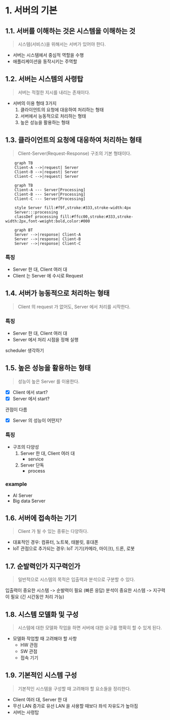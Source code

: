 # 1. 서버의 기본

## 1.1. 서버를 이해하는 것은 시스템을 이해하는 것

> 시스템(서비스)을 위해서는 서버가 있어야 한다.
> 

- 서버는 시스템에서 중심적 역할을 수행
- 애플리케이션을 동작시키는 주역할

## 1.2. 서버는 시스템의 사령탑

> 서버는 적절한 지시를 내리는 존재이다.
> 

- 서버의 이용 형태 3가지
    1. 클라이언트의 요청에 대응하여 처리하는 형태
    2. 서버에서 능동적으로 처리하는 형태
    3. 높은 성능을 활용하는 형태
    

## 1.3. 클라이언트의 요청에 대응하여 처리하는 형태

> Client-Server(Request-Response) 구조의 기본 형태이다.
> 

```mermaid
    graph TB
    Client-A -->|request| Server
    Client-B -->|request| Server
    Client-C -->|request| Server
```

```mermaid
    graph TB
    Client-A --- Server[Processing]
    Client-B --- Server[Processing]
    Client-C --- Server[Processing]

    style Server fill:#f9f,stroke:#333,stroke-width:4px
    Server:::processing
    classDef processing fill:#ffcc00,stroke:#333,stroke-width:2px,font-weight:bold,color:#000
```

```mermaid
    graph BT
    Server -->|response| Client-A
    Server -->|response| Client-B
    Server -->|response| Client-C
```

### 특징

- Server 한 대, Client 여러 대
- Client 는 Server 에 수시로 Request

## 1.4. 서버가 능동적으로 처리하는 형태

> Client 의 request 가 없어도, Server 에서 처리를 시작한다.
> 

### 특징

- Server 한 대, Client 여러 대
- Server 에서 처리 시점을 정해 실행

scheduler 생각하기

## 1.5. 높은 성능을 활용하는 형태

> 성능이 높은 Server 를 이용한다.
> 

- [x]  Client 에서 start?
- [x]  Server 에서 start?

관점이 다름

- [x]  Server 의 성능이 어떤지?

### 특징

- 구조의 다양성
    1. Server 한 대, Client 여러 대
        - service
    2. Server 단독
        - process
        

### example

- AI Server
- Big data Server

## 1.6. 서버에 접속하는 기기

> Client 가 될 수 있는 종류는 다양하다.
> 

- 대표적인 경우: 컴퓨터, 노트북, 태블릿, 휴대폰
- IoT 관점으로 추가되는 경우: IoT 기기(카메라, 마이크), 드론, 로봇

## 1.7. 순발력인가 지구력인가

> 일반적으로 시스템의 목적은 입출력과 분석으로 구분할 수 있다.
> 

입출력이 중요한 시스템 -> 순발력이 필요 (빠른 응답)
분석이 중요한 시스템 -> 지구력이 필요 (긴 시간동안 처리 가능)

## 1.8. 시스템 모델화 및 구성

> 시스템에 대한 모델화 작업을 하면 서버에 대한 요구를 명확히 할 수 있게 된다.
> 
- 모델화 작업할 때 고려해야 할 사항
    - HW 관점
    - SW 관점
    - 접속 기기

## 1.9. 기본적인 시스템 구성

> 기본적인 시스템을 구성할 때 고려해야 할 요소들을 정리한다.
> 
- Client 여러 대, Server 한 대
- 무선 LAN 증가로 유선 LAN 을 사용할 때보다 좌석 자유도가 높아짐
- 서버는 사령탑
